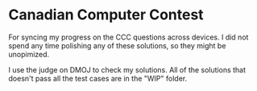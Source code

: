 # Canadian Computer Contest

For syncing my progress on the CCC questions across devices.
I did not spend any time polishing any of these solutions, so they might be unopimized.

I use the judge on DMOJ to check my solutions.
All of the solutions that doesn't pass all the test cases are in the "WIP" folder.
